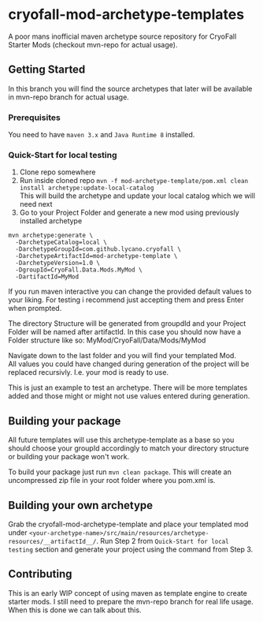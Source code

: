 # cryofall-mod-archetype-templates

A poor mans inofficial maven archetype source repository for CryoFall Starter Mods (checkout mvn-repo for actual usage).

## Getting Started

In this branch you will find the source archetypes that later will be available in mvn-repo branch for actual usage.

### Prerequisites

You need to have `maven 3.x` and `Java Runtime 8` installed.

### Quick-Start for local testing

1) Clone repo somewhere
2) Run inside cloned repo `mvn -f mod-archetype-template/pom.xml clean install archetype:update-local-catalog` \
This will build the archetype and update your local catalog which we will need next
3) Go to your Project Folder and generate a new mod using previously installed archetype
```
mvn archetype:generate \
  -DarchetypeCatalog=local \
  -DarchetypeGroupId=com.github.lycano.cryofall \
  -DarchetypeArtifactId=mod-archetype-template \
  -DarchetypeVersion=1.0 \
  -DgroupId=CryoFall.Data.Mods.MyMod \
  -DartifactId=MyMod
```

If you run maven interactive you can change the provided default values to your liking. For testing i recommend just accepting them and press Enter when prompted.

The directory Structure will be generated from groupdId and your Project Folder will be named after artifactId.
In this case you should now have a Folder structure like so: MyMod/CryoFall/Data/Mods/MyMod

Navigate down to the last folder and you will find your templated Mod. \
All values you could have changed during generation of the project will be replaced recursivly. I.e. your mod is ready to use.

This is just an example to test an archetype. There will be more templates added and those might or might not use values entered during generation.

## Building your package

All future templates will use this archetype-template as a base so you should choose your groupId accordingly to match your directory structure or building your package won't work.

To build your package just run `mvn clean package`. This will create an uncompressed zip file in your root folder where you pom.xml is.

## Building your own archetype

Grab the cryofall-mod-archetype-template and place your templated mod under `<your-archetype-name>/src/main/resources/archetype-resources/__artifactId__/`. Run Step 2 from `Quick-Start for local testing` section and generate your project using the command from Step 3.

## Contributing

This is an early WIP concept of using maven as template engine to create starter mods. I still need to prepare the mvn-repo branch for real life usage. When this is done we can talk about this.